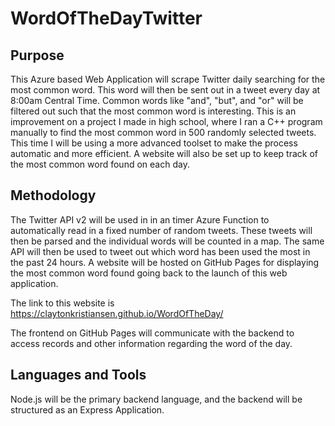# WordOfTheDayTwitter

## Purpose

This Azure based Web Application will scrape Twitter daily searching for the most common word. This word will then be sent out in a tweet every day at 8:00am Central Time. Common words like "and", "but", and "or" will be filtered out such that the most common word is interesting. This is an improvement on a project I made in high school, where I ran a C++ program manually to find the most common word in 500 randomly selected tweets. This time I will be using a more advanced toolset to make the process automatic and more efficient. A website will also be set up to keep track of the most common word found on each day.

## Methodology 

The Twitter API v2 will be used in in an timer Azure Function to automatically read in a fixed number of random tweets. These tweets will then be parsed and the individual words will be counted in a map. The same API will then be used to tweet out which word has been used the most in the past 24 hours. A website will be hosted on GitHub Pages for displaying the most common word found going back to the launch of this web application.

The link to this website is https://claytonkristiansen.github.io/WordOfTheDay/

The frontend on GitHub Pages will communicate with the backend to access records and other information regarding the word of the day.

## Languages and Tools

Node.js will be the primary backend language, and the backend will be structured as an Express Application. 
